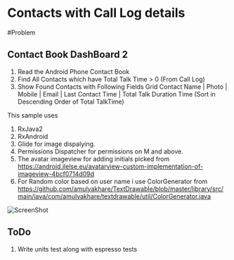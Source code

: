 # Contacts with Call Log details

#Problem

## Contact Book DashBoard 2 ##	

1. Read the Android Phone Contact Book
2. Find All Contacts which have Total Talk Time > 0 (From Call Log) 
3. Show Found Contacts with Following Fields Grid 
Contact Name | Photo | Mobile | Email | Last Contact Time | Total Talk Duration Time (Sort in Descending Order of Total TalkTime)


This sample uses

1. RxJava2
2. RxAndroid
3. Glide for image dispalying.
4. Permissions Dispatcher for permissions on M and above.
5. The avatar imageview for adding initials picked from https://android.jlelse.eu/avatarview-custom-implementation-of-imageview-4bcf0714d09d
6. For Random color based on user name i use ColorGenerator from https://github.com/amulyakhare/TextDrawable/blob/master/library/src/main/java/com/amulyakhare/textdrawable/util/ColorGenerator.java



![ScreenShot](https://github.com/raghunandankavi2010/SamplesAndroid/blob/master/ContactsDashBoard_Raghunandan/device-2017-05-11-001533.png)

## ToDo ##

1. Write units test along with espresso tests




